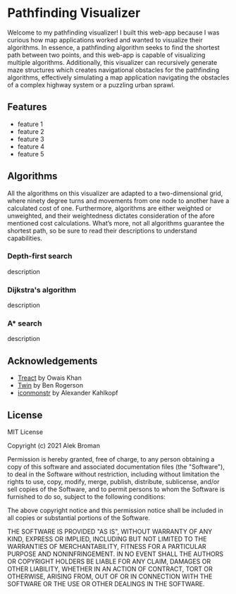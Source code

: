 # Pathfinding Visualizer

Welcome to my pathfinding visualizer! I built this web-app because I was curious how map applications worked and wanted to visualize their algorithms. In essence, a pathfinding algorithm seeks to find the shortest path between two points, and this web-app is capable of visualizing multiple algorithms. Additionally, this visualizer can recursively generate maze structures which creates navigational obstacles for the pathfinding algorithms, effectively simulating a map application navigating the obstacles of a complex highway system or a puzzling urban sprawl.

## Features

* feature 1
* feature 2
* feature 3
* feature 4
* feature 5

## Algorithms

All the algorithms on this visualizer are adapted to a two-dimensional grid, where ninety degree turns and movements from one node to another have a calculated cost of one. Furthermore, algorithms are either weighted or unweighted, and their weightedness dictates consideration of the afore mentioned cost calculations. What’s more, not all algorithms guarantee the shortest path, so be sure to read their descriptions to understand capabilities.

### Depth-first search

description

### Dijkstra's algorithm

description

### A* search

description

## Acknowledgements

* [Treact](https://treact.owaiskhan.me) by Owais Khan
* [Twin](https://github.com/ben-rogerson/twin.macro) by Ben Rogerson
* [iconmonstr](https://iconmonstr.com) by Alexander Kahlkopf

## License

MIT License

Copyright (c) 2021 Alek Broman

Permission is hereby granted, free of charge, to any person obtaining a copy of this software and associated documentation files (the "Software"), to deal in the Software without restriction, including without limitation the rights to use, copy, modify, merge, publish, distribute, sublicense, and/or sell copies of the Software, and to permit persons to whom the Software is furnished to do so, subject to the following conditions:

The above copyright notice and this permission notice shall be included in all copies or substantial portions of the Software.

THE SOFTWARE IS PROVIDED "AS IS", WITHOUT WARRANTY OF ANY KIND, EXPRESS OR IMPLIED, INCLUDING BUT NOT LIMITED TO THE WARRANTIES OF MERCHANTABILITY, FITNESS FOR A PARTICULAR PURPOSE AND NONINFRINGEMENT. IN NO EVENT SHALL THE AUTHORS OR COPYRIGHT HOLDERS BE LIABLE FOR ANY CLAIM, DAMAGES OR OTHER LIABILITY, WHETHER IN AN ACTION OF CONTRACT, TORT OR OTHERWISE, ARISING FROM, OUT OF OR IN CONNECTION WITH THE SOFTWARE OR THE USE OR OTHER DEALINGS IN THE SOFTWARE.
